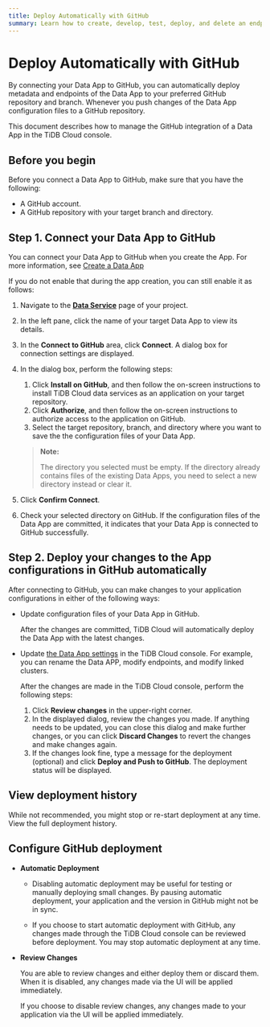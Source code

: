 ```yaml
---
title: Deploy Automatically with GitHub
summary: Learn how to create, develop, test, deploy, and delete an endpoint in a Data App in the TiDB Cloud console.
---
```


# Deploy Automatically with GitHub

By connecting your Data App to GitHub, you can automatically deploy metadata and endpoints of the Data App to your preferred GitHub repository and branch. Whenever you push changes of the Data App configuration files to a GitHub
repository.

This document describes how to manage the GitHub integration of a Data App in the TiDB Cloud console.

## Before you begin

Before you connect a Data App to GitHub, make sure that you have the following:

- A GitHub account.
- A GitHub repository with your target branch and directory.

## Step 1. Connect your Data App to GitHub

You can connect your Data App to GitHub when you create the App. For more information, see [Create a Data App](/tidb-cloud/data-service-manage-data-app.md)

If you do not enable that during the app creation, you can still enable it as follows:

1. Navigate to the [**Data Service**](https://tidbcloud.com/console/data-service) page of your project.
2. In the left pane, click the name of your target Data App to view its details.
3. In the **Connect to GitHub** area, click **Connect**. A dialog box for connection settings are displayed.
4. In the dialog box, perform the following steps:

    1. Click **Install on GitHub**, and then follow the on-screen instructions to install TiDB Cloud data services as an application on your target repository.
    2. Click **Authorize**, and then follow the on-screen instructions to authorize access to the application on GitHub.
    3. Select the target repository, branch, and directory where you want to save the the configuration files of your Data App.

    > **Note:**
    >
    > The directory you selected must be empty. If the directory already contains files of the existing Data Apps, you need to select a new directory instead or clear it.

5. Click **Confirm Connect**.
6. Check your selected directory on GitHub. If the configuration files of the Data App are committed, it indicates that your Data App is connected to GitHub successfully.

## Step 2. Deploy your changes to the App configurations in GitHub automatically

After connecting to GitHub, you can make changes to your application configurations in either of the following ways:

- Update configuration files of your Data App in GitHub.

    After the changes are committed, TiDB Cloud will automatically deploy the Data App with the latest changes.

- Update [the Data App settings](/tidb-cloud/data-service-manage-data-app.md) in the TiDB Cloud console. For example, you can rename the Data APP, modify endpoints, and modify linked clusters.

    After the changes are made in the TiDB Cloud console, perform the following steps:

    1. Click **Review changes** in the upper-right corner.
    2. In the displayed dialog, review the changes you made. If anything needs to be updated, you can close this dialog and make further changes, or you can click **Discard Changes** to revert the changes and make changes again.
    3. If the changes look fine, type a message for the deployment (optional) and click **Deploy and Push to GitHub**. The deployment status will be displayed.

## View deployment history

While not recommended, you might stop or re-start deployment at any time. View the full deployment history.

## Configure GitHub deployment

- **Automatic Deployment**

    - Disabling automatic deployment may be useful for testing or manually deploying small changes. By pausing automatic deployment, your application and the version in GitHub might not be in sync.

    - If you choose to start automatic deployment with GitHub, any changes made through the TiDB Cloud console can be reviewed before deployment. You may stop automatic deployment at any time.

- **Review Changes**

    You are able to review changes and either deploy them or discard them. When it is disabled, any changes made via the UI will be applied immediately.

    If you choose to disable review changes, any changes made to your application via the UI will be applied immediately.
